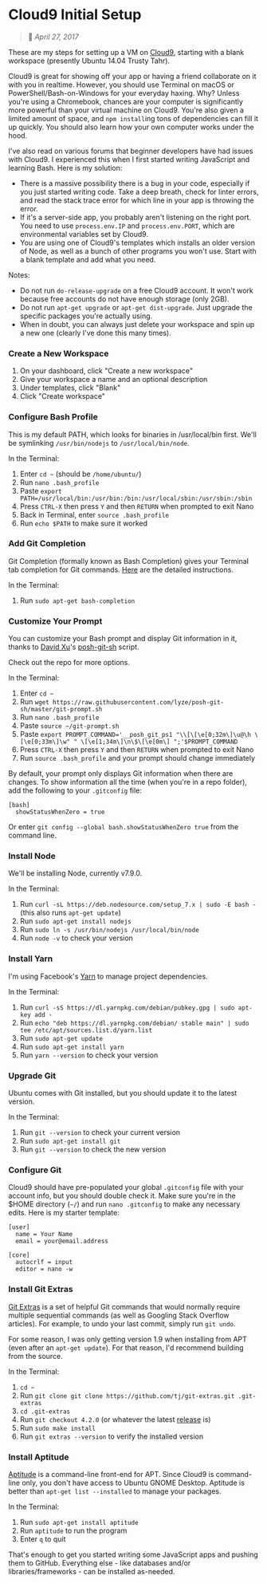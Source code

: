 # Cloud9 Initial Setup
> :calendar: *April 27, 2017*

These are my steps for setting up a VM on [Cloud9](https://c9.io), starting with a blank workspace (presently Ubuntu 14.04 Trusty Tahr).  

Cloud9 is great for showing off your app or having a friend collaborate on it with you in realtime. However, you should use Terminal on macOS or PowerShell/Bash-on-Windows for your everyday haxing. Why? Unless you're using a Chromebook, chances are your computer is significantly more powerful than your virtual machine on Cloud9. You're also given a limited amount of space, and `npm install`ing tons of dependencies can fill it up quickly. You should also learn how your own computer works under the hood.  

I've also read on various forums that beginner developers have had issues with Cloud9. I experienced this when I first started writing JavaScript and learning Bash. Here is my solution:  

* There is a massive possibility there is a bug in your code, especially if you just started writing code. Take a deep breath, check for linter errors, and read the stack trace error for which line in your app is throwing the error.
* If it's a server-side app, you probably aren't listening on the right port. You need to use `process.env.IP` and `process.env.PORT`, which are environmental variables set by Cloud9.
* You are using one of Cloud9's templates which installs an older version of Node, as well as a bunch of other programs you won't use. Start with a blank template and add what you need.

Notes:  

*   Do not run `do-release-upgrade` on a free Cloud9 account. It won't work because free accounts do not have enough storage (only 2GB).
*   Do not run `apt-get upgrade` or `apt-get dist-upgrade`. Just upgrade the specific packages you're actually using.
*   When in doubt, you can always just delete your workspace and spin up a new one (clearly I've done this many times).  

### Create a New Workspace  

1. On your dashboard, click "Create a new workspace"
2. Give your workspace a name and an optional description
3. Under templates, click "Blank"
4. Click "Create workspace"  

### Configure Bash Profile
This is my default PATH, which looks for binaries in /usr/local/bin first. We'll be symlinking `/usr/bin/nodejs` to `/usr/local/bin/node`.  

In the Terminal:  

1. Enter `cd ~` (should be `/home/ubuntu/`)
2. Run `nano .bash_profile`
3. Paste `export PATH=/usr/local/bin:/usr/bin:/bin:/usr/local/sbin:/usr/sbin:/sbin`
4. Press `CTRL-X` then press `Y` and then `RETURN` when prompted to exit Nano
5. Back in Terminal, enter `source .bash_profile`
6. Run `echo $PATH` to make sure it worked

### Add Git Completion
Git Completion (formally known as Bash Completion) gives your Terminal tab completion for Git commands. [Here](https://github.com/bobthecow/git-flow-completion/wiki/Install-Bash-git-completion) are the detailed instructions.  

In the Terminal:  

1. Run `sudo apt-get bash-completion`  

### Customize Your Prompt
You can customize your Bash prompt and display Git information in it, thanks to [David Xu](https://github.com/lyze)'s [posh-git-sh](https://github.com/lyze/posh-git-sh) script.  

Check out the repo for more options.  

In the Terminal:  

1. Enter `cd ~`
2. Run `wget https://raw.githubusercontent.com/lyze/posh-git-sh/master/git-prompt.sh`
3. Run `nano .bash_profile`
4. Paste `source ~/git-prompt.sh`
5. Paste `export PROMPT_COMMAND='__posh_git_ps1 "\\[\[\e[0;32m\]\u@\h \[\e[0;33m\]\w" " \[\e[1;34m\]\n\$\[\e[0m\] ";'$PROMPT_COMMAND`
6. Press `CTRL-X` then press `Y` and then `RETURN` when prompted to exit Nano
7. Run `source .bash_profile` and your prompt should change immediately  

By default, your prompt only displays Git information when there are changes. To show information all the time (when you're in a repo folder), add the following to your `.gitconfig` file:  

```
[bash]
  showStatusWhenZero = true
```  

Or enter `git config --global bash.showStatusWhenZero true` from the command line.  

### Install Node
We'll be installing Node, currently v7.9.0.  

In the Terminal:  

1. Run `curl -sL https://deb.nodesource.com/setup_7.x | sudo -E bash -` (this also runs `apt-get update`)
2. Run `sudo apt-get install nodejs`
3. Run `sudo ln -s /usr/bin/nodejs /usr/local/bin/node`
4. Run `node -v` to check your version  

### Install Yarn
I'm using Facebook's [Yarn](https://yarnpkg.com/) to manage project dependencies.  

In the Terminal:  

1. Run `curl -sS https://dl.yarnpkg.com/debian/pubkey.gpg | sudo apt-key add -`
2. Run `echo "deb https://dl.yarnpkg.com/debian/ stable main" | sudo tee /etc/apt/sources.list.d/yarn.list`
3. Run `sudo apt-get update`
4. Run `sudo apt-get install yarn`
5. Run `yarn --version` to check your version  

### Upgrade Git
Ubuntu comes with Git installed, but you should update it to the latest version.  

In the Terminal:  

1. Run `git --version` to check your current version
2. Run `sudo apt-get install git`
3. Run `git --version` to check the new version  

### Configure Git
Cloud9 should have pre-populated your global `.gitconfig` file with your account info, but you should double check it. Make sure you're in the $HOME directory (`~/`) and run `nano .gitconfig` to make any necessary edits. Here is my starter template:  

```
[user]
  name = Your Name
  email = your@email.address

[core]
  autocrlf = input
  editor = nano -w
```  

### Install Git Extras
[Git Extras]() is a set of helpful Git commands that would normally require multiple sequential commands (as well as Googling Stack Overflow articles). For example, to undo your last commit, simply run `git undo`.  

For some reason, I was only getting version 1.9 when installing from APT (even after an `apt-get update`). For that reason, I'd recommend building from the source.  

In the Terminal:  

1. `cd ~`
2. Run `git clone git clone https://github.com/tj/git-extras.git .git-extras`
3. `cd .git-extras`
4. Run `git checkout 4.2.0` (or whatever the latest [release](https://github.com/tj/git-extras/releases) is)
4. Run `sudo make install`
5. Run `git extras --version` to verify the installed version  

### Install Aptitude
[Aptitude](https://wiki.debian.org/Aptitude) is a command-line front-end for APT. Since Cloud9 is command-line only, you don't have access to Ubuntu GNOME Desktop. Aptitude is better than `apt-get list --installed` to manage your packages.  

In the Terminal:  

1. Run `sudo apt-get install aptitude`
2. Run `aptitude` to run the program
3. Enter `q` to quit  

That's enough to get you started writing some JavaScript apps and pushing them to GitHub. Everything else - like databases and/or libraries/frameworks - can be installed as-needed.  
